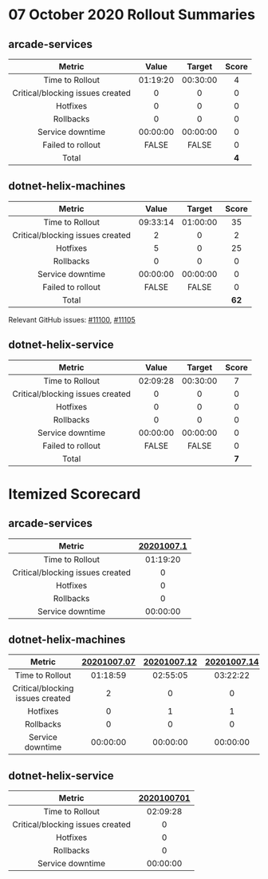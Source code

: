 # 07 October 2020 Rollout Summaries

## arcade-services

|              Metric              |   Value  |  Target  |   Score   |
|:--------------------------------:|:--------:|:--------:|:---------:|
| Time to Rollout                  | 01:19:20 | 00:30:00 |     4     |
| Critical/blocking issues created |     0    |    0     |     0     |
| Hotfixes                         |     0    |    0     |     0     |
| Rollbacks                        |     0    |    0     |     0     |
| Service downtime                 | 00:00:00 | 00:00:00 |     0     |
| Failed to rollout                |   FALSE  |   FALSE  |     0     |
| Total                            |          |          |   **4**   |


## dotnet-helix-machines

|              Metric              |   Value  |  Target  |   Score   |
|:--------------------------------:|:--------:|:--------:|:---------:|
| Time to Rollout                  | 09:33:14 | 01:00:00 |     35     |
| Critical/blocking issues created |     2    |    0     |     2     |
| Hotfixes                         |     5    |    0     |     25     |
| Rollbacks                        |     0    |    0     |     0     |
| Service downtime                 | 00:00:00 | 00:00:00 |     0     |
| Failed to rollout                |   FALSE  |   FALSE  |     0     |
| Total                            |          |          |   **62**   |

Relevant GitHub issues: [#11100](https://github.com/dotnet/core-eng/issues/11100), [#11105](https://github.com/dotnet/core-eng/issues/11105)
## dotnet-helix-service

|              Metric              |   Value  |  Target  |   Score   |
|:--------------------------------:|:--------:|:--------:|:---------:|
| Time to Rollout                  | 02:09:28 | 00:30:00 |     7     |
| Critical/blocking issues created |     0    |    0     |     0     |
| Hotfixes                         |     0    |    0     |     0     |
| Rollbacks                        |     0    |    0     |     0     |
| Service downtime                 | 00:00:00 | 00:00:00 |     0     |
| Failed to rollout                |   FALSE  |   FALSE  |     0     |
| Total                            |          |          |   **7**   |


# Itemized Scorecard

## arcade-services

| Metric | [20201007.1](https://dev.azure.com/dnceng/7ea9116e-9fac-403d-b258-b31fcf1bb293/_build/results?buildId=844165) |
|:-----:|:-----:|
| Time to Rollout | 01:19:20 |
| Critical/blocking issues created | 0 |
| Hotfixes | 0 |
| Rollbacks | 0 |
| Service downtime | 00:00:00 |


## dotnet-helix-machines

| Metric | [20201007.07](https://dev.azure.com/dnceng/7ea9116e-9fac-403d-b258-b31fcf1bb293/_build/results?buildId=843892) | [20201007.12](https://dev.azure.com/dnceng/7ea9116e-9fac-403d-b258-b31fcf1bb293/_build/results?buildId=843995) | [20201007.14](https://dev.azure.com/dnceng/7ea9116e-9fac-403d-b258-b31fcf1bb293/_build/results?buildId=844239) | [20201007.15](https://dev.azure.com/dnceng/7ea9116e-9fac-403d-b258-b31fcf1bb293/_build/results?buildId=844559) | [20201008.1](https://dev.azure.com/dnceng/7ea9116e-9fac-403d-b258-b31fcf1bb293/_build/results?buildId=845582) | [20201008.13](https://dev.azure.com/dnceng/7ea9116e-9fac-403d-b258-b31fcf1bb293/_build/results?buildId=846244) |
|:-----:|:-----:|:-----:|:-----:|:-----:|:-----:|:-----:|
| Time to Rollout | 01:18:59 | 02:55:05 | 03:22:22 | 00:43:08 | 00:33:25 | 00:40:15 |
| Critical/blocking issues created | 2 | 0 | 0 | 0 | 0 | 0 |
| Hotfixes | 0 | 1 | 1 | 1 | 1 | 1 |
| Rollbacks | 0 | 0 | 0 | 0 | 0 | 0 |
| Service downtime | 00:00:00 | 00:00:00 | 00:00:00 | 00:00:00 | 00:00:00 | 00:00:00 |


## dotnet-helix-service

| Metric | [2020100701](https://dev.azure.com/dnceng/7ea9116e-9fac-403d-b258-b31fcf1bb293/_build/results?buildId=844203) |
|:-----:|:-----:|
| Time to Rollout | 02:09:28 |
| Critical/blocking issues created | 0 |
| Hotfixes | 0 |
| Rollbacks | 0 |
| Service downtime | 00:00:00 |

